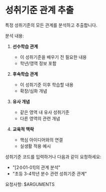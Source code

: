 # 성취기준 관계 추출

특정 성취기준의 모든 관계를 분석하고 추출합니다.

분석 내용:
1. **선수학습 관계**
   - 이 성취기준을 배우기 전 필요한 내용
   - 학년/영역 정보 포함

2. **후속학습 관계**
   - 이 성취기준 이후 학습할 내용
   - 확장/심화 개념

3. **유사 개념**
   - 같은 영역 내 유사 성취기준
   - 다른 영역의 관련 개념

4. **교육적 맥락**
   - 핵심 아이디어와의 연결
   - 실생활 적용 예시

성취기준 코드를 입력하거나 다음과 같이 요청하세요:
- "[2수01-01]의 관계 분석"
- "초등 3-4학년 분수 관련 성취기준 관계"

요청사항: $ARGUMENTS